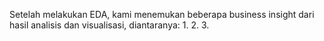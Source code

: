 Setelah melakukan EDA, kami menemukan beberapa business insight dari hasil analisis dan visualisasi, diantaranya:
1. 
2. 
3. 
